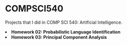 # COMPSCI540

<p> Projects that I did in COMP SCI 540: Artificial Intelligence.
  <li> <b>Homework 02: Probabilistic Language Identification</b> </li>
  <li> <b>Homework 03: Principal Component Analysis</b> </li>
</p>
